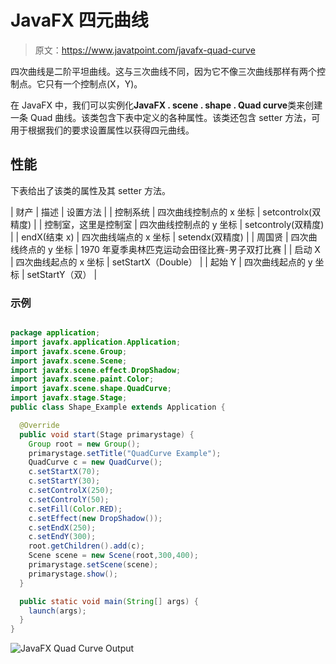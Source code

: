 # JavaFX 四元曲线

> 原文：<https://www.javatpoint.com/javafx-quad-curve>

四次曲线是二阶平坦曲线。这与三次曲线不同，因为它不像三次曲线那样有两个控制点。它只有一个控制点(X，Y)。

在 JavaFX 中，我们可以实例化**JavaFX . scene . shape . Quad curve**类来创建一条 Quad 曲线。该类包含下表中定义的各种属性。该类还包含 setter 方法，可用于根据我们的要求设置属性以获得四元曲线。

## 性能

下表给出了该类的属性及其 setter 方法。

| 财产 | 描述 | 设置方法 |
| 控制系统 | 四次曲线控制点的 x 坐标 | setcontrolx(双精度) |
| 控制室，这里是控制室 | 四次曲线控制点的 y 坐标 | setcontroly(双精度) |
| endX(结束 x) | 四次曲线端点的 x 坐标 | setendx(双精度) |
| 周国贤 | 四次曲线终点的 y 坐标 | 1970 年夏季奥林匹克运动会田径比赛-男子双打比赛 |
| 启动 X | 四次曲线起点的 x 坐标 | setStartX（Double） |
| 起始 Y | 四次曲线起点的 y 坐标 | setStartY（双） |

### 示例

```java

package application; 
import javafx.application.Application;
import javafx.scene.Group;
import javafx.scene.Scene;
import javafx.scene.effect.DropShadow;
import javafx.scene.paint.Color;
import javafx.scene.shape.QuadCurve;
import javafx.stage.Stage;
public class Shape_Example extends Application {

  @Override
  public void start(Stage primarystage) {
    Group root = new Group();
    primarystage.setTitle("QuadCurve Example");
    QuadCurve c = new QuadCurve();
    c.setStartX(70);
    c.setStartY(30);
    c.setControlX(250);
    c.setControlY(50);
    c.setFill(Color.RED);
    c.setEffect(new DropShadow());
    c.setEndX(250);
    c.setEndY(300);
    root.getChildren().add(c);
    Scene scene = new Scene(root,300,400);
    primarystage.setScene(scene);
    primarystage.show();
  }

  public static void main(String[] args) {
    launch(args);
  }
}

```

![JavaFX Quad Curve Output](../img/8ed683f8c8fc0a9762138e931f1cbfc3.png)